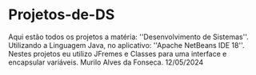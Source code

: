 # Projetos-de-DS
Aqui estão todos os projetos a matéria: ''Desenvolvimento de Sistemas''. Utilizando a Linguagem Java, no aplicativo: ''Apache NetBeans IDE 18''. Nestes projetos eu utilizo JFremes e Classes para uma interface e encapsular variáveis.
Murilo Alves da Fonseca. 12/05/2024
